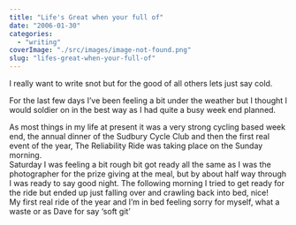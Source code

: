 ```yaml
---
title: "Life's Great when your full of"
date: "2006-01-30"
categories: 
  - "writing"
coverImage: "./src/images/image-not-found.png"
slug: "lifes-great-when-your-full-of"
---
```


I really want to write snot but for the good of all others lets just say cold.

For the last few days I’ve been feeling a bit under the weather but I thought I would soldier on in the best way as I had quite a busy week end planned.

As most things in my life at present it was a very strong cycling based week end, the annual dinner of the Sudbury Cycle Club and then the first real event of the year, The Reliability Ride was taking place on the Sunday morning.  
Saturday I was feeling a bit rough bit got ready all the same as I was the photographer for the prize giving at the meal, but by about half way through I was ready to say good night. The following morning I tried to get ready for the ride but ended up just falling over and crawling back into bed, nice!  
My first real ride of the year and I’m in bed feeling sorry for myself, what a waste or as Dave for say ‘soft git’
